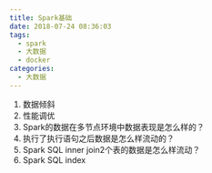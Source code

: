 ```yaml
---
title: Spark基础
date: 2018-07-24 08:36:03
tags:
  - spark
  - 大数据
  - docker
categories:
  - 大数据
---
```


1. 数据倾斜
2. 性能调优
3. Spark的数据在多节点环境中数据表现是怎么样的？
4. 执行了执行语句之后数据是怎么样流动的？
5. Spark SQL inner join2个表的数据是怎么样流动？
6. Spark SQL index
